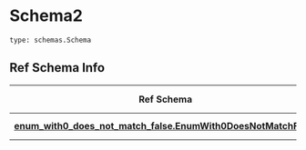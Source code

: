# Schema2
```
type: schemas.Schema
```

## Ref Schema Info
Ref Schema | Input Type | Output Type
---------- | ---------- | -----------
[**enum_with0_does_not_match_false.EnumWith0DoesNotMatchFalse**](../../../../../../../components/schema/enum_with0_does_not_match_false.md) | float, int | float, int
